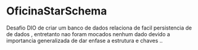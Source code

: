 # OficinaStarSchema
Desafio DIO de criar um banco de dados relaciona de facil persistencia de de dados , entretanto nao foram mocados nenhum dado devido a importancia generalizada de dar enfase a estrutura e chaves ..
